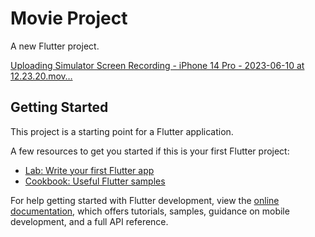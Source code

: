 # Movie Project

A new Flutter project.


[Uploading Simulator Screen Recording - iPhone 14 Pro - 2023-06-10 at 12.23.20.mov…](https://github.com/eyuphan-oguz/softwareproject/assets/75530935/70fc74be-7b62-4221-8b8b-af81fbdcd2c8
)


## Getting Started

This project is a starting point for a Flutter application.

A few resources to get you started if this is your first Flutter project:

- [Lab: Write your first Flutter app](https://docs.flutter.dev/get-started/codelab)
- [Cookbook: Useful Flutter samples](https://docs.flutter.dev/cookbook)

For help getting started with Flutter development, view the
[online documentation](https://docs.flutter.dev/), which offers tutorials,
samples, guidance on mobile development, and a full API reference.
